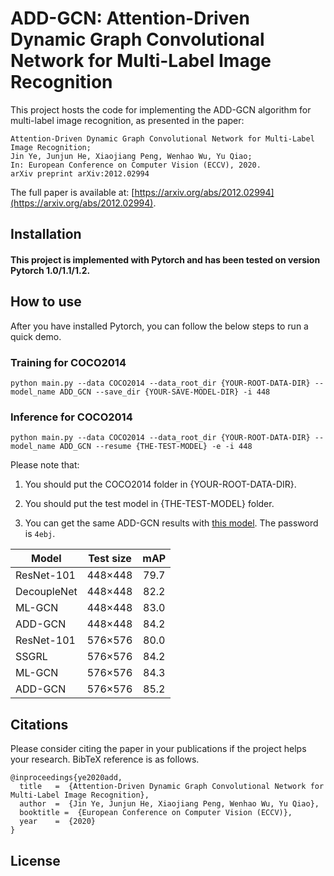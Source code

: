 # ADD-GCN: Attention-Driven Dynamic Graph Convolutional Network for Multi-Label Image Recognition

This project hosts the code for implementing the ADD-GCN algorithm for multi-label image recognition, as presented in the paper:

    Attention-Driven Dynamic Graph Convolutional Network for Multi-Label Image Recognition;
    Jin Ye, Junjun He, Xiaojiang Peng, Wenhao Wu, Yu Qiao;
    In: European Conference on Computer Vision (ECCV), 2020.
    arXiv preprint arXiv:2012.02994 

The full paper is available at: [https://arxiv.org/abs/2012.02994](https://arxiv.org/abs/2012.02994). 

## Installation
#### This project is implemented with Pytorch and has been tested on version Pytorch 1.0/1.1/1.2.

## How to use
After you have installed Pytorch, you can follow the below steps to run a quick demo.

### Training for COCO2014

    python main.py --data COCO2014 --data_root_dir {YOUR-ROOT-DATA-DIR} --model_name ADD_GCN --save_dir {YOUR-SAVE-MODEL-DIR} -i 448

### Inference for COCO2014

    python main.py --data COCO2014 --data_root_dir {YOUR-ROOT-DATA-DIR} --model_name ADD_GCN --resume {THE-TEST-MODEL} -e -i 448

Please note that:
1) You should put the COCO2014 folder in {YOUR-ROOT-DATA-DIR}.

2) You should put the test model in {THE-TEST-MODEL} folder.

3) You can get the same ADD-GCN results with [this model](https://pan.baidu.com/s/17Y1knACAo5U6XbV75GUI8w). The password is ``4ebj``.

Model | Test size | mAP 
--- |:---:|:---:
ResNet-101 | 448×448 | 79.7
DecoupleNet | 448×448 | 82.2
ML-GCN | 448×448 | 83.0 
ADD-GCN | 448×448 | 84.2
ResNet-101 | 576×576 | 80.0
SSGRL | 576×576 | 84.2
ML-GCN | 576×576 | 84.3
ADD-GCN | 576×576 | 85.2


## Citations
Please consider citing the paper in your publications if the project helps your research. BibTeX reference is as follows.
```
@inproceedings{ye2020add,
  title   =  {Attention-Driven Dynamic Graph Convolutional Network for Multi-Label Image Recognition},
  author  =  {Jin Ye, Junjun He, Xiaojiang Peng, Wenhao Wu, Yu Qiao},
  booktitle =  {European Conference on Computer Vision (ECCV)},
  year    =  {2020}
}
```


## License

